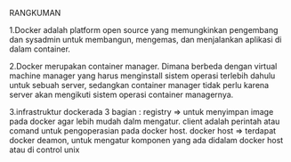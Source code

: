 RANGKUMAN

1.Docker adalah platform open source yang memungkinkan pengembang dan sysadmin untuk membangun, mengemas, dan menjalankan aplikasi di dalam container.

2.Docker merupakan container manager. Dimana berbeda dengan virtual machine manager yang harus menginstall sistem operasi terlebih dahulu untuk sebuah server, sedangkan container manager tidak perlu karena server akan mengikuti sistem operasi container managernya.

3.infrastruktur dockerada 3 bagian :
registry => untuk menyimpan image pada docker agar lebih mudah dalm mengatur.
client adalah perintah atau comand untuk pengoperasian pada docker host.
docker host => terdapat docker deamon, untuk mengatur komponen yang ada didalam docker host atau di control unix